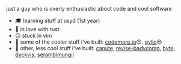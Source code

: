 just a guy who is overly enthusiastic about code and cool software

- 🎓 learning stuff at usyd (1st year)
- :crab: in love with rust
- 😢 stuck in vim
- :rocket: some of the cooler stuff i've built: [codemore.io](#)😍, [gylio](#)😍
- :poop: other, less cool stuff i've built: [canute](#), [revise-badvcomp](#), [hyte](#), [dyckvis](#), [serambimungil](#)

<!--
**abyanmajid/abyanmajid** is a ✨ _special_ ✨ repository because its `README.md` (this file) appears on your GitHub profile.

Here are some ideas to get you started:

- 🔭 I’m currently working on ...
- 🌱 I’m currently learning ...
- 👯 I’m looking to collaborate on ...
- 🤔 I’m looking for help with ...
- 💬 Ask me about ...
- 📫 How to reach me: ...
- 😄 Pronouns: ...
- ⚡ Fun fact: ...
-->

